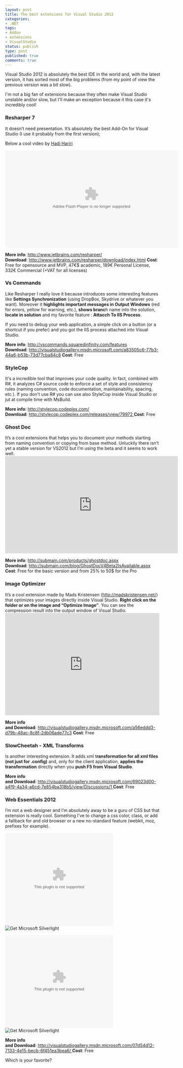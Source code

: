```yaml
---
layout: post
title: The best extensions for Visual Studio 2012
categories:
- .NET
tags:
- Addon
- extensions
- VisualStudio
status: publish
type: post
published: true
comments: true
---
```

Visual Studio 2012 is absolutely the best IDE in the world and, with the latest version, it has sorted most of the big problems (from my point of view the previous version was a bit slow).

I'm not a big fan of extensions because they often make Visual Studio unstable and/or slow, but I'll make an exception because it this case it's incredibly cool!
<h3><strong>Resharper 7</strong></h3>
It doesn’t need presentation. It’s absolutely the best Add-On for Visual Studio (I use it probably from the first version);

Below a cool video by <a title="Hadi Hariri" href="http://hadihariri.com/" target="_blank">Hadi Hariri</a>

<object id="_fp_0.8801377154886723" width="560" height="315" classid="clsid:d27cdb6e-ae6d-11cf-96b8-444553540000" codebase="http://download.macromedia.com/pub/shockwave/cabs/flash/swflash.cab#version=6,0,40,0" name="player"><param name="allowfullscreen" value="true" /><param name="allowscriptaccess" value="always" /><param name="wmode" value="transparent" /><param name="quality" value="high" /><param name="flashvars" value="config=%7B%22plugins%22%3A%7B%22viral%22%3A%7B%22share%22%3Afalse%2C%22email%22%3Afalse%2C%22callType%22%3A%22default%22%2C%22url%22%3A%22http%3A//tv.jetbrains.net/flowplayer/flowplayer.viralvideos-3.2.9.swf%22%7D%2C%22dock%22%3A%7B%22horizontal%22%3Afalse%2C%22autoHide%22%3Atrue%2C%22right%22%3A15%2C%22width%22%3A%227pct%22%7D%2C%22controls%22%3A%7B%22stop%22%3Atrue%2C%22callType%22%3A%22default%22%2C%22backgroundColor%22%3A%22%23000000%22%2C%22url%22%3A%22http%3A//tv.jetbrains.net/flowplayer/flowplayer.controls-3.2.8.swf%22%7D%7D%2C%22clip%22%3A%7B%22pageUrl%22%3A%22http%3A//tv.jetbrains.net/videocontent/why-resharper-is-awesome%22%2C%22autoBuffering%22%3Atrue%2C%22url%22%3A%22http%3A//tv.jetbrains.net/sites/default/files/videos/converted/Overview.mp4%22%2C%22baseUrl%22%3A%22http%3A//tv.jetbrains.net%22%2C%22scaling%22%3A%22orig%22%2C%22autoPlay%22%3Afalse%7D%2C%22playlist%22%3A%5B%7B%22baseUrl%22%3A%22http%3A//tv.jetbrains.net%22%2C%22autoBuffering%22%3Atrue%2C%22scaling%22%3A%22orig%22%2C%22autoPlay%22%3Afalse%2C%22url%22%3A%22http%3A//tv.jetbrains.net/sites/default/files/videos/converted/Overview.mp4%22%7D%5D%7D" /><param name="src" value="http://tv.jetbrains.net/flowplayer/flowplayer-3.2.10.swf" /><embed id="_fp_0.8801377154886723" width="560" height="315" type="application/x-shockwave-flash" src="http://tv.jetbrains.net/flowplayer/flowplayer-3.2.10.swf" allowfullscreen="true" allowscriptaccess="always" wmode="transparent" quality="high" flashvars="config=%7B%22plugins%22%3A%7B%22viral%22%3A%7B%22share%22%3Afalse%2C%22email%22%3Afalse%2C%22callType%22%3A%22default%22%2C%22url%22%3A%22http%3A//tv.jetbrains.net/flowplayer/flowplayer.viralvideos-3.2.9.swf%22%7D%2C%22dock%22%3A%7B%22horizontal%22%3Afalse%2C%22autoHide%22%3Atrue%2C%22right%22%3A15%2C%22width%22%3A%227pct%22%7D%2C%22controls%22%3A%7B%22stop%22%3Atrue%2C%22callType%22%3A%22default%22%2C%22backgroundColor%22%3A%22%23000000%22%2C%22url%22%3A%22http%3A//tv.jetbrains.net/flowplayer/flowplayer.controls-3.2.8.swf%22%7D%7D%2C%22clip%22%3A%7B%22pageUrl%22%3A%22http%3A//tv.jetbrains.net/videocontent/why-resharper-is-awesome%22%2C%22autoBuffering%22%3Atrue%2C%22url%22%3A%22http%3A//tv.jetbrains.net/sites/default/files/videos/converted/Overview.mp4%22%2C%22baseUrl%22%3A%22http%3A//tv.jetbrains.net%22%2C%22scaling%22%3A%22orig%22%2C%22autoPlay%22%3Afalse%7D%2C%22playlist%22%3A%5B%7B%22baseUrl%22%3A%22http%3A//tv.jetbrains.net%22%2C%22autoBuffering%22%3Atrue%2C%22scaling%22%3A%22orig%22%2C%22autoPlay%22%3Afalse%2C%22url%22%3A%22http%3A//tv.jetbrains.net/sites/default/files/videos/converted/Overview.mp4%22%7D%5D%7D" name="player" /></object>

<strong>More info</strong>: <a href="http://www.jetbrains.com/resharper/">http://www.jetbrains.com/resharper/</a>
<strong>Download</strong>: <a href="http://www.jetbrains.com/resharper/download/index.html">http://www.jetbrains.com/resharper/download/index.html
</a><strong>Cost</strong>: Free for opensource and MVP, 47€$ academic, 189€ Personal License, 332€ Commercial (+VAT for all licenses)
<h3><strong>Vs Commands</strong></h3>
Like Resharper I really love it because introduces some interesting features like <strong>Settings Synchronization</strong> (using DropBox, Skydrive or whatever you want). Moreover it <strong>highlights important messages in Output Windows</strong> (red for errors, yellow for warning, etc.), <strong>shows branc</strong>h name into the solution, <strong>locate in solution</strong> and my favorite feature : <strong>Attacch To IIS Process</strong>.

If you need to debug your web application, a simple click on a button (or a shortcut if you prefer) and you got the IIS process attached into Visual Studio.

<strong>More info</strong>: <a href="http://vscommands.squaredinfinity.com/features">http://vscommands.squaredinfinity.com/features
</a><strong>Download</strong>: <a href="http://visualstudiogallery.msdn.microsoft.com/a83505c6-77b3-44a6-b53b-73d77cba84c8">http://visualstudiogallery.msdn.microsoft.com/a83505c6-77b3-44a6-b53b-73d77cba84c8
</a><strong>Cost</strong>: Free
<h3><strong>StyleCop</strong></h3>
It's a incredible tool that improves your code quality. In fact, combined with R#, it analyzes C# source code to enforce a set of style and consistency rules (naming convention, code documentation, maintainability, spacing, etc.). If you don't use R# you can use also StyleCop inside Visual Studio or jut at compile time with MsBuild.

<strong>More info</strong>: <a href="http://stylecop.codeplex.com/">http://stylecop.codeplex.com/</a><a href="http://vscommands.squaredinfinity.com/features">
</a><strong>Download</strong>: <a href="http://stylecop.codeplex.com/releases/view/79972">http://stylecop.codeplex.com/releases/view/79972</a><a href="http://visualstudiogallery.msdn.microsoft.com/a83505c6-77b3-44a6-b53b-73d77cba84c8">
</a><strong>Cost</strong>: Free
<h3><strong>Ghost Doc</strong></h3>
It’s a cool extensions that helps you to document your methods starting from naming convention or copying from base method.
Unluckily there isn’t yet a stable version for VS2012 but I’m using the beta and it seems to work well.

<iframe src="http://www.youtube.com/embed/4aA4VZoVDQw" frameborder="0" width="560" height="315"></iframe>

<strong>More info</strong>: <a href="http://submain.com/products/ghostdoc.aspx">http://submain.com/products/ghostdoc.aspx</a><a href="http://vscommands.squaredinfinity.com/features">
</a><strong>Download</strong>: <a href="http://submain.com/blog/GhostDocV4Beta2IsAvailable.aspx">http://submain.com/blog/GhostDocV4Beta2IsAvailable.aspx</a><a href="http://visualstudiogallery.msdn.microsoft.com/a83505c6-77b3-44a6-b53b-73d77cba84c8">
</a><strong>Cost</strong>: Free for the basic version and from 25% to 50$ for the Pro
<h3><strong>Image Optimizer</strong></h3>
It’s a cool extension made by Mads Kristensen (<a href="http://madskristensen.net/">http://madskristensen.net/</a>) that optimizes your images directly inside Visual Studio. <strong>Right click on the folder or on the image and “Optimize Image”</strong>. You can see the compression result into the output window of Visual Studio.

<iframe src="http://player.vimeo.com/video/17202901" frameborder="0" width="500" height="331"></iframe>

<strong><strong>More info and </strong>Download</strong>: <a href="http://visualstudiogallery.msdn.microsoft.com/a56eddd3-d79b-48ac-8c8f-2db06ade77c3">http://visualstudiogallery.msdn.microsoft.com/a56eddd3-d79b-48ac-8c8f-2db06ade77c3
</a><strong>Cost</strong>: Free
<h3><strong>SlowCheetah - XML Transforms</strong></h3>
Is another interesting extension. It adds xml t<strong>ransformation for all xml files (not just for .config)</strong> and, only for the client application, <strong>applies the transformation</strong> directly when you <strong>push F5 from Visual Studio</strong>.

<strong><strong>More info and </strong>Download</strong>: <a href="http://visualstudiogallery.msdn.microsoft.com/69023d00-a4f9-4a34-a6cd-7e854ba318b5/view/Discussions/1">http://visualstudiogallery.msdn.microsoft.com/69023d00-a4f9-4a34-a6cd-7e854ba318b5/view/Discussions/1</a><a href="http://visualstudiogallery.msdn.microsoft.com/a56eddd3-d79b-48ac-8c8f-2db06ade77c3">
</a><strong>Cost</strong>: Free
<h3><strong>Web Essentials 2012</strong></h3>
I’m not a web designer and I’m absolutely away to be a guru of CSS but that extension is really cool. Something I’ve to change a css color, class, or add a fallback for and old browser or a new no-standard feature (webkit, moz, prefixes for example).

<object width="350" height="300" classid="clsid:dfeaf541-f3e1-4c24-acac-99c30715084a"><param name="source" value="http://visualstudiogallery.msdn.microsoft.com/Content/Common/videoplayer.xap" /><param name="initParams" value="deferredLoad=true,duration=0,m=http://i1.visualstudiogallery.msdn.s-msft.com/07d54d12-7133-4e15-becb-6f451ea3bea6/image/file/80261/1/vendor specific sync.wmv,autostart=false,autohide=true,showembed=true, postid=0" /><param name="background" value="#00FFFFFF" /><param name="src" value="data:application/x-silverlight-2," /><param name="initparams" value="deferredLoad=true,duration=0,m=http://i1.visualstudiogallery.msdn.s-msft.com/07d54d12-7133-4e15-becb-6f451ea3bea6/image/file/80261/1/vendor specific sync.wmv,autostart=false,autohide=true,showembed=true, postid=0" /><embed width="350" height="300" type="application/x-silverlight-2" src="data:application/x-silverlight-2," source="http://visualstudiogallery.msdn.microsoft.com/Content/Common/videoplayer.xap" initParams="deferredLoad=true,duration=0,m=http://i1.visualstudiogallery.msdn.s-msft.com/07d54d12-7133-4e15-becb-6f451ea3bea6/image/file/80261/1/vendor specific sync.wmv,autostart=false,autohide=true,showembed=true, postid=0" background="#00FFFFFF" initparams="deferredLoad=true,duration=0,m=http://i1.visualstudiogallery.msdn.s-msft.com/07d54d12-7133-4e15-becb-6f451ea3bea6/image/file/80261/1/vendor specific sync.wmv,autostart=false,autohide=true,showembed=true, postid=0" /><a href="http://go.microsoft.com/fwlink/?LinkID=124807" style="text-decoration: none;"><img src="http://go.microsoft.com/fwlink/?LinkId=108181" alt="Get Microsoft Silverlight" style="border-style: none" /></a></object>

<object width="350" height="300" classid="clsid:dfeaf541-f3e1-4c24-acac-99c30715084a"><param name="source" value="http://visualstudiogallery.msdn.microsoft.com/Content/Common/videoplayer.xap" /><param name="initParams" value="deferredLoad=true,duration=0,m=http://i1.visualstudiogallery.msdn.s-msft.com/07d54d12-7133-4e15-becb-6f451ea3bea6/image/file/80320/1/less.wmv,autostart=false,autohide=true,showembed=true, postid=0" /><param name="background" value="#00FFFFFF" /><param name="src" value="data:application/x-silverlight-2," /><param name="initparams" value="deferredLoad=true,duration=0,m=http://i1.visualstudiogallery.msdn.s-msft.com/07d54d12-7133-4e15-becb-6f451ea3bea6/image/file/80320/1/less.wmv,autostart=false,autohide=true,showembed=true, postid=0" /><embed width="350" height="300" type="application/x-silverlight-2" src="data:application/x-silverlight-2," source="http://visualstudiogallery.msdn.microsoft.com/Content/Common/videoplayer.xap" initParams="deferredLoad=true,duration=0,m=http://i1.visualstudiogallery.msdn.s-msft.com/07d54d12-7133-4e15-becb-6f451ea3bea6/image/file/80320/1/less.wmv,autostart=false,autohide=true,showembed=true, postid=0" background="#00FFFFFF" initparams="deferredLoad=true,duration=0,m=http://i1.visualstudiogallery.msdn.s-msft.com/07d54d12-7133-4e15-becb-6f451ea3bea6/image/file/80320/1/less.wmv,autostart=false,autohide=true,showembed=true, postid=0" /><a href="http://go.microsoft.com/fwlink/?LinkID=124807" style="text-decoration: none;"><img src="http://go.microsoft.com/fwlink/?LinkId=108181" alt="Get Microsoft Silverlight" style="border-style: none" /></a></object>

<strong><strong>More info and </strong>Download</strong>: <a href="http://visualstudiogallery.msdn.microsoft.com/07d54d12-7133-4e15-becb-6f451ea3bea6/">http://visualstudiogallery.msdn.microsoft.com/07d54d12-7133-4e15-becb-6f451ea3bea6/</a><a href="http://visualstudiogallery.msdn.microsoft.com/a56eddd3-d79b-48ac-8c8f-2db06ade77c3">
</a><strong>Cost</strong>: Free

Which is your favorite?
